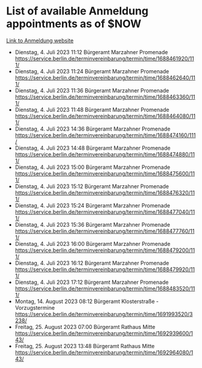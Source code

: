 # List of available Anmeldung appointments as of $NOW
[Link to Anmeldung website](https://service.berlin.de/terminvereinbarung/termin/tag.php?termin=1&anliegen[]=120686&dienstleisterlist=122210,122217,327316,122219,327312,122227,327314,122231,327346,122243,327348,122254,122252,329742,122260,329745,122262,329748,122271,327278,122273,327274,122277,327276,330436,122280,327294,122282,327290,122284,327292,122291,327270,122285,327266,122286,327264,122296,327268,150230,329760,122297,327286,122294,327284,122312,329763,122314,329775,122304,327330,122311,327334,122309,327332,317869,122281,327352,122279,329772,122283,122276,327324,122274,327326,122267,329766,122246,327318,122251,327320,122257,327322,122208,327298,122226,327300&herkunft=http%3A%2F%2Fservice.berlin.de%2Fdienstleistung%2F120686%2F)
- Dienstag, 4. Juli 2023 11:12 Bürgeramt Marzahner Promenade https://service.berlin.de/terminvereinbarung/termin/time/1688461920/111/
- Dienstag, 4. Juli 2023 11:24 Bürgeramt Marzahner Promenade https://service.berlin.de/terminvereinbarung/termin/time/1688462640/111/
- Dienstag, 4. Juli 2023 11:36 Bürgeramt Marzahner Promenade https://service.berlin.de/terminvereinbarung/termin/time/1688463360/111/
- Dienstag, 4. Juli 2023 11:48 Bürgeramt Marzahner Promenade https://service.berlin.de/terminvereinbarung/termin/time/1688464080/111/
- Dienstag, 4. Juli 2023 14:36 Bürgeramt Marzahner Promenade https://service.berlin.de/terminvereinbarung/termin/time/1688474160/111/
- Dienstag, 4. Juli 2023 14:48 Bürgeramt Marzahner Promenade https://service.berlin.de/terminvereinbarung/termin/time/1688474880/111/
- Dienstag, 4. Juli 2023 15:00 Bürgeramt Marzahner Promenade https://service.berlin.de/terminvereinbarung/termin/time/1688475600/111/
- Dienstag, 4. Juli 2023 15:12 Bürgeramt Marzahner Promenade https://service.berlin.de/terminvereinbarung/termin/time/1688476320/111/
- Dienstag, 4. Juli 2023 15:24 Bürgeramt Marzahner Promenade https://service.berlin.de/terminvereinbarung/termin/time/1688477040/111/
- Dienstag, 4. Juli 2023 15:36 Bürgeramt Marzahner Promenade https://service.berlin.de/terminvereinbarung/termin/time/1688477760/111/
- Dienstag, 4. Juli 2023 16:00 Bürgeramt Marzahner Promenade https://service.berlin.de/terminvereinbarung/termin/time/1688479200/111/
- Dienstag, 4. Juli 2023 16:12 Bürgeramt Marzahner Promenade https://service.berlin.de/terminvereinbarung/termin/time/1688479920/111/
- Dienstag, 4. Juli 2023 17:12 Bürgeramt Marzahner Promenade https://service.berlin.de/terminvereinbarung/termin/time/1688483520/111/
- Montag, 14. August 2023 08:12 Bürgeramt Klosterstraße - Vorzugstermine https://service.berlin.de/terminvereinbarung/termin/time/1691993520/3238/
- Freitag, 25. August 2023 07:00 Bürgeramt Rathaus Mitte https://service.berlin.de/terminvereinbarung/termin/time/1692939600/143/
- Freitag, 25. August 2023 13:48 Bürgeramt Rathaus Mitte https://service.berlin.de/terminvereinbarung/termin/time/1692964080/143/
